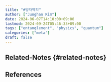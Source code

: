 ```yaml
---
title: "#양자역학"
author: ["Junghan Kim"]
date: 2024-06-07T14:10:00+09:00
lastmod: 2024-09-24T05:46:33+09:00
tags: ["entanglement", "physics", "quantum"]
categories: ["meta"]
draft: false
---
```


## Related-Notes {#related-notes}

## References

<style>.csl-entry{text-indent: -1.5em; margin-left: 1.5em;}</style><div class="csl-bib-body">
</div>
